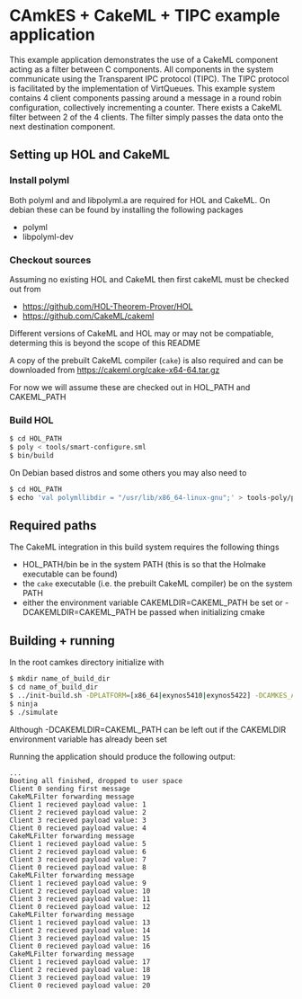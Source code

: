 <!--
     Copyright 2018, Data61, CSIRO (ABN 41 687 119 230)

     SPDX-License-Identifier: CC-BY-SA-4.0
-->

# CAmkES + CakeML + TIPC example application

This example application demonstrates the use of a CakeML component acting as a filter between C components. All components
in the system communicate using the Transparent IPC protocol (TIPC). The TIPC protocol is facilitated by the implementation
of VirtQueues. This example system contains 4 client components passing around a message in a round robin configuration,
collectively incrementing a counter. There exists a CakeML filter between 2 of the 4 clients. The filter simply passes the
data onto the next destination component.

## Setting up HOL and CakeML

### Install polyml

Both polyml and and libpolyml.a are required for HOL and CakeML. On debian these can be found by installing the following packages

 * polyml
 * libpolyml-dev

### Checkout sources

Assuming no existing HOL and CakeML then first cakeML must be checked out from

 * https://github.com/HOL-Theorem-Prover/HOL
 * https://github.com/CakeML/cakeml

Different versions of CakeML and HOL may or may not be compatiable, determing this
is beyond the scope of this README

A copy of the prebuilt CakeML compiler (`cake`) is also required and can be downloaded from https://cakeml.org/cake-x64-64.tar.gz

For now we will assume these are checked out in HOL_PATH and CAKEML_PATH

### Build HOL

```sh
$ cd HOL_PATH
$ poly < tools/smart-configure.sml
$ bin/build
```

On Debian based distros and some others you may also need to

```sh
$ cd HOL_PATH
$ echo 'val polymllibdir = "/usr/lib/x86_64-linux-gnu";' > tools-poly/poly-includes.ML
```

## Required paths

The CakeML integration in this build system requires the following things

 * HOL_PATH/bin be in the system PATH (this is so that the Holmake executable can be found)
 * the `cake` executable (i.e. the prebuilt CakeML compiler) be on the system PATH
 * either the environment variable CAKEMLDIR=CAKEML_PATH be set or -DCAKEMLDIR=CAKEML_PATH be passed when initializing cmake

## Building + running

In the root camkes directory initialize with

```sh
$ mkdir name_of_build_dir
$ cd name_of_build_dir
$ ../init-build.sh -DPLATFORM=[x86_64|exynos5410|exynos5422] -DCAMKES_APP=cakeml_tipc -DCAKEMLDIR=CAKEML_PATH
$ ninja
$ ./simulate
```

Although -DCAKEMLDIR=CAKEML_PATH can be left out if the CAKEMLDIR environment variable has already been set

Running the application should produce the following output:

```
...
Booting all finished, dropped to user space
Client 0 sending first message
CakeMLFilter forwarding message
Client 1 recieved payload value: 1
Client 2 recieved payload value: 2
Client 3 recieved payload value: 3
Client 0 recieved payload value: 4
CakeMLFilter forwarding message
Client 1 recieved payload value: 5
Client 2 recieved payload value: 6
Client 3 recieved payload value: 7
Client 0 recieved payload value: 8
CakeMLFilter forwarding message
Client 1 recieved payload value: 9
Client 2 recieved payload value: 10
Client 3 recieved payload value: 11
Client 0 recieved payload value: 12
CakeMLFilter forwarding message
Client 1 recieved payload value: 13
Client 2 recieved payload value: 14
Client 3 recieved payload value: 15
Client 0 recieved payload value: 16
CakeMLFilter forwarding message
Client 1 recieved payload value: 17
Client 2 recieved payload value: 18
Client 3 recieved payload value: 19
Client 0 recieved payload value: 20
```
